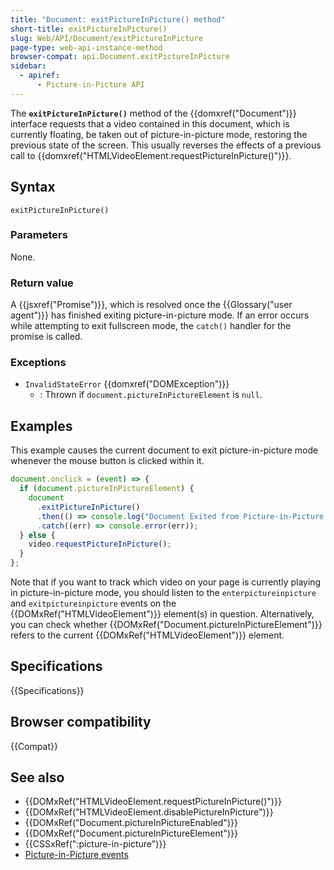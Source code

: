 ```yaml
---
title: "Document: exitPictureInPicture() method"
short-title: exitPictureInPicture()
slug: Web/API/Document/exitPictureInPicture
page-type: web-api-instance-method
browser-compat: api.Document.exitPictureInPicture
sidebar:
  - apiref:
      - Picture-in-Picture API
---
```


The **`exitPictureInPicture()`** method of the {{domxref("Document")}} interface
requests that a video contained
in this document, which is currently floating, be taken out of picture-in-picture
mode, restoring the previous state of the screen. This usually reverses the
effects of a previous call to {{domxref("HTMLVideoElement.requestPictureInPicture()")}}.

## Syntax

```js-nolint
exitPictureInPicture()
```

### Parameters

None.

### Return value

A {{jsxref("Promise")}}, which is resolved once the {{Glossary("user agent")}} has
finished exiting picture-in-picture mode. If an error occurs while attempting to exit
fullscreen mode, the `catch()` handler for the promise is called.

### Exceptions

- `InvalidStateError` {{domxref("DOMException")}}
  - : Thrown if `document.pictureInPictureElement` is `null`.

## Examples

This example causes the current document to exit picture-in-picture mode whenever the
mouse button is clicked within it.

```js
document.onclick = (event) => {
  if (document.pictureInPictureElement) {
    document
      .exitPictureInPicture()
      .then(() => console.log("Document Exited from Picture-in-Picture mode"))
      .catch((err) => console.error(err));
  } else {
    video.requestPictureInPicture();
  }
};
```

Note that if you want to track which video on your page is currently playing in picture-in-picture mode, you should listen to the `enterpictureinpicture` and `exitpictureinpicture` events on the {{DOMxRef("HTMLVideoElement")}} element(s) in question. Alternatively, you can check whether {{DOMxRef("Document.pictureInPictureElement")}} refers to the current {{DOMxRef("HTMLVideoElement")}} element.

## Specifications

{{Specifications}}

## Browser compatibility

{{Compat}}

## See also

- {{DOMxRef("HTMLVideoElement.requestPictureInPicture()")}}
- {{DOMxRef("HTMLVideoElement.disablePictureInPicture")}}
- {{DOMxRef("Document.pictureInPictureEnabled")}}
- {{DOMxRef("Document.pictureInPictureElement")}}
- {{CSSxRef(":picture-in-picture")}}
- [Picture-in-Picture events](/en-US/docs/Web/API/Picture-in-Picture_API#events)

